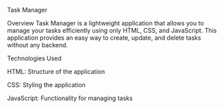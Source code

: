 Task Manager

Overview
Task Manager is a lightweight application that allows you to manage your tasks efficiently using only HTML, CSS, and JavaScript.
This application provides an easy way to create, update, and delete tasks without any backend.

Technologies Used

HTML: Structure of the application

CSS: Styling the application

JavaScript: Functionality for managing tasks
